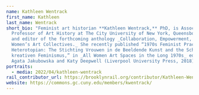 ```yaml
---
name: Kathleen Wentrack
first_name: Kathleen
last_name: Wentrack
short_bio: "Feminist art historian **Kathleen Wentrack,** PhD, is Associate
  Professor of Art History at The City University of New York, Queensborough CC
  and editor of the forthcoming anthology _Collaboration, Empowerment, Change:
  Women’s Art Collectives._ She recently published “1970s Feminist Practice as
  Heterotopian: The Stichting Vrouwen in de Beeldende Kunst and the Schule für
  kreativen Feminismus,” in _All Women Art Spaces in the Long 1970s_ edited by
  Agata Jakubowska and Katy Deepwell (Liverpool University Press, 2018)."
portraits:
  - media: 2022/04/kathleen-wentrack
rail_contributor_url: https://brooklynrail.org/contributor/Kathleen-Wentrack
website: https://commons.gc.cuny.edu/members/kwentrack/
---
```

